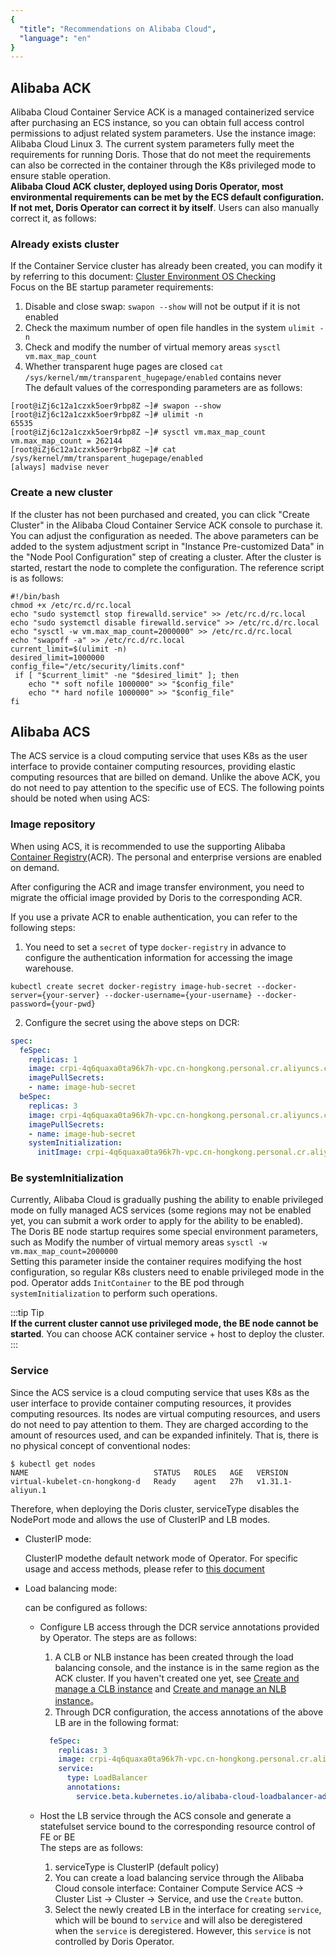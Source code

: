 ```yaml
---
{
  "title": "Recommendations on Alibaba Cloud",
  "language": "en"
}
---
```


## Alibaba ACK  

Alibaba Cloud Container Service ACK is a managed containerized service after purchasing an ECS instance, so you can obtain full access control permissions to adjust related system parameters. Use the instance image: Alibaba Cloud Linux 3. The current system parameters fully meet the requirements for running Doris. Those that do not meet the requirements can also be corrected in the container through the K8s privileged mode to ensure stable operation.  
**Alibaba Cloud ACK cluster, deployed using Doris Operator, most environmental requirements can be met by the ECS default configuration. If not met, Doris Operator can correct it by itself**. Users can also manually correct it, as follows:

### Already exists cluster

If the Container Service cluster has already been created, you can modify it by referring to this document: [Cluster Environment OS Checking](../../install/preparation/os-checking.md)      
Focus on the BE startup parameter requirements:  
1. Disable and close swap: `swapon --show` will not be output if it is not enabled
2. Check the maximum number of open file handles in the system `ulimit -n`
3. Check and modify the number of virtual memory areas `sysctl vm.max_map_count`
4. Whether transparent huge pages are closed `cat /sys/kernel/mm/transparent_hugepage/enabled` contains never  
   The default values of the corresponding parameters are as follows:  

  ```shell
  [root@iZj6c12a1czxk5oer9rbp8Z ~]# swapon --show
  [root@iZj6c12a1czxk5oer9rbp8Z ~]# ulimit -n
  65535
  [root@iZj6c12a1czxk5oer9rbp8Z ~]# sysctl vm.max_map_count
  vm.max_map_count = 262144
  [root@iZj6c12a1czxk5oer9rbp8Z ~]# cat /sys/kernel/mm/transparent_hugepage/enabled
  [always] madvise never
  ```  

### Create a new cluster  

If the cluster has not been purchased and created, you can click "Create Cluster" in the Alibaba Cloud Container Service ACK console to purchase it. You can adjust the configuration as needed. The above parameters can be added to the system adjustment script in "Instance Pre-customized Data" in the "Node Pool Configuration" step of creating a cluster.
After the cluster is started, restart the node to complete the configuration. The reference script is as follows:  

```shell
#!/bin/bash
chmod +x /etc/rc.d/rc.local
echo "sudo systemctl stop firewalld.service" >> /etc/rc.d/rc.local
echo "sudo systemctl disable firewalld.service" >> /etc/rc.d/rc.local
echo "sysctl -w vm.max_map_count=2000000" >> /etc/rc.d/rc.local
echo "swapoff -a" >> /etc/rc.d/rc.local
current_limit=$(ulimit -n)
desired_limit=1000000
config_file="/etc/security/limits.conf"
 if [ "$current_limit" -ne "$desired_limit" ]; then
    echo "* soft nofile 1000000" >> "$config_file"
    echo "* hard nofile 1000000" >> "$config_file"
fi
```

## Alibaba ACS

The ACS service is a cloud computing service that uses K8s as the user interface to provide container computing resources, providing elastic computing resources that are billed on demand. Unlike the above ACK, you do not need to pay attention to the specific use of ECS.
The following points should be noted when using ACS:

### Image repository

When using ACS, it is recommended to use the supporting Alibaba  [Container Registry](https://www.alibabacloud.com/en/product/container-registry)(ACR). The personal and enterprise versions are enabled on demand.

After configuring the ACR and image transfer environment, you need to migrate the official image provided by Doris to the corresponding ACR.

If you use a private ACR to enable authentication, you can refer to the following steps:

1. You need to set a `secret` of type `docker-registry` in advance to configure the authentication information for accessing the image warehouse.  

  ```shell
  kubectl create secret docker-registry image-hub-secret --docker-server={your-server} --docker-username={your-username} --docker-password={your-pwd}
  ```

2. Configure the secret using the above steps on DCR:  

  ```yaml
  spec:
    feSpec:
      replicas: 1
      image: crpi-4q6quaxa0ta96k7h-vpc.cn-hongkong.personal.cr.aliyuncs.com/selectdb-test/doris.fe-ubuntu:3.0.3
      imagePullSecrets:
      - name: image-hub-secret
    beSpec:
      replicas: 3
      image: crpi-4q6quaxa0ta96k7h-vpc.cn-hongkong.personal.cr.aliyuncs.com/selectdb-test/doris.be-ubuntu:3.0.3
      imagePullSecrets:
      - name: image-hub-secret
      systemInitialization:
        initImage: crpi-4q6quaxa0ta96k7h-vpc.cn-hongkong.personal.cr.aliyuncs.com/selectdb-test/alpine:latest
  ```

### Be systemInitialization  

Currently, Alibaba Cloud is gradually pushing the ability to enable privileged mode on fully managed ACS services (some regions may not be enabled yet, you can submit a work order to apply for the ability to be enabled).  
The Doris BE node startup requires some special environment parameters, such as Modify the number of virtual memory areas `sysctl -w vm.max_map_count=2000000`  
Setting this parameter inside the container requires modifying the host configuration, so regular K8s clusters need to enable privileged mode in the pod. Operator adds `InitContainer` to the BE pod through `systemInitialization` to perform such operations.

:::tip Tip  
**If the current cluster cannot use privileged mode, the BE node cannot be started**. You can choose ACK container service + host to deploy the cluster.
:::

### Service

Since the ACS service is a cloud computing service that uses K8s as the user interface to provide container computing resources, it provides computing resources. Its nodes are virtual computing resources, and users do not need to pay attention to them. They are charged according to the amount of resources used, and can be expanded infinitely. That is, there is no physical concept of conventional nodes:

```shell  
$ kubectl get nodes
NAME                            STATUS   ROLES   AGE   VERSION
virtual-kubelet-cn-hongkong-d   Ready    agent   27h   v1.31.1-aliyun.1
```

Therefore, when deploying the Doris cluster, serviceType disables the NodePort mode and allows the use of ClusterIP and LB modes.  

- ClusterIP mode:  

  ClusterIP modethe default network mode of Operator. For specific usage and access methods, please refer to [this document](https://kubernetes.io/docs/concepts/services-networking/service/#type-clusterip)  

- Load balancing mode:  

  can be configured as follows:

  - Configure LB access through the DCR service annotations provided by Operator. The steps are as follows:
    1. A CLB or NLB instance has been created through the load balancing console, and the instance is in the same region as the ACK cluster. If you haven't created one yet, see [Create and manage a CLB instance](https://www.alibabacloud.com/help/en/slb/classic-load-balancer/user-guide/create-and-manage-a-clb-instance) and [Create and manage an NLB instance](https://www.alibabacloud.com/help/en/slb/network-load-balancer/user-guide/create-and-manage-an-nlb-instance)。
    2. Through DCR configuration, the access annotations of the above LB are in the following format:
      ```yaml
        feSpec:
          replicas: 3
          image: crpi-4q6quaxa0ta96k7h-vpc.cn-hongkong.personal.cr.aliyuncs.com/selectdb-test/doris.fe-ubuntu:3.0.3
          service:
            type: LoadBalancer
            annotations:
              service.beta.kubernetes.io/alibaba-cloud-loadbalancer-address-type: "intranet"
      ```  

  - Host the LB service through the ACS console and generate a statefulset service bound to the corresponding resource control of FE or BE  
    The steps are as follows:
    1. serviceType is ClusterIP (default policy)
    2. You can create a load balancing service through the Alibaba Cloud console interface: Container Compute Service ACS -> Cluster List -> Cluster -> Service, and use the `Create` button.
    3. Select the newly created LB in the interface for creating `service`, which will be bound to `service` and will also be deregistered when the `service` is deregistered. However, this `service` is not controlled by Doris Operator.

